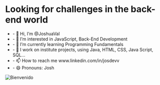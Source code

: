 <h1>Looking for challenges in the back-end world</h1>
<ul>
  <li> - 👋 Hi, I’m @JoshuaVal </li>
  <li> - 👀 I’m interested in JavaScript, Back-End Development </li>
  <li> - 🌱 I’m currently learning Programming Fundamentals </li>
  <li> - 💞️ I work on institute projects, using Java, HTML, CSS, Java Script, SQL... </li>
  <li> - 📫 How to reach me www.linkedin.com/in/josdevv </li>
  <li> - 😄 Pronouns: Josh </li>
</ul>

![Bienvenido]([dirección_de_la_imagen](https://github.com/JoshuaVal/JoshuaVal/blob/main/IF%20YOU%20CAN%20IMAGINE%20IT%2C%20YOU%20CAN%20PROGRAM%20IT.png))



<!---
JoshuaVal/JoshuaVal is a ✨ special ✨ repository because its `README.md` (this file) appears on your GitHub profile.
You can click the Preview link to take a look at your changes.
--->
